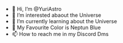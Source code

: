 - 👋 Hi, I’m @YuriAstro
- 👀 I’m interested abaout the Universe 
- 🌱 I’m currently learning about the Universe
- 💞️ My Favourite Color is Neptun Blue 
- 📫 How to reach me in my Discord Dms 

<!---
YuriAstro/YuriAstro is a ✨ special ✨ repository because its `README.md` (this file) appears on your GitHub profile.
You can click the Preview link to take a look at your changes.
--->

